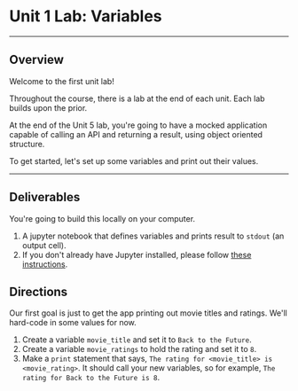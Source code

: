 
<h1>Unit 1 Lab: Variables</h1>

---

## Overview

Welcome to the first unit lab!

Throughout the course, there is a lab at the end of each unit. Each lab builds upon the prior.

At the end of the Unit 5 lab, you're going to have a mocked application capable of calling an API and returning a result, using object oriented structure.

To get started, let's set up some variables and print out their values.

---

## Deliverables

You're going to build this locally on your computer.

1. A jupyter notebook that defines variables and prints result to `stdout` (an output cell).
1. If you don't already have Jupyter installed, please follow [these instructions](https://jupyter.readthedocs.io/en/latest/install.html).


## Directions

Our first goal is just to get the app printing out movie titles and ratings. We'll hard-code in some values for now.

1. Create a variable `movie_title` and set it to `Back to the Future`.
1. Create a variable `movie_ratings` to hold the rating and set it to `8`.
1. Make a `print` statement that says, `The rating for <movie_title> is <movie_rating>`. It should call your new variables, so for example, `The rating for Back to the Future is 8`.
